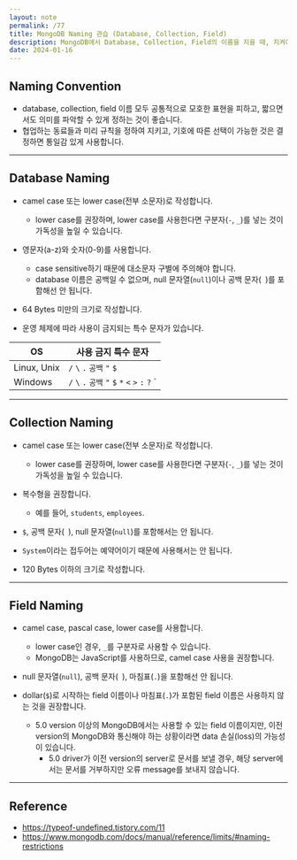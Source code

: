 ```yaml
---
layout: note
permalink: /77
title: MongoDB Naming 관습 (Database, Collection, Field)
description: MongoDB에서 Database, Collection, Field의 이름을 지을 때, 지켜야 하는 naming 규칙이 있습니다.
date: 2024-01-16
---
```



## Naming Convention

- database, collection, field 이름 모두 공통적으로 모호한 표현을 피하고, 짧으면서도 의미를 파악할 수 있게 정하는 것이 좋습니다.
- 협업하는 동료들과 미리 규칙을 정하여 지키고, 기호에 따른 선택이 가능한 것은 결정하면 통일감 있게 사용합니다.


---


## Database Naming

- camel case 또는 lower case(전부 소문자)로 작성합니다.
    - lower case를 권장하며, lower case를 사용한다면 구분자(`-`, `_`)를 넣는 것이 가독성을 높일 수 있습니다.

- 영문자(a-z)와 숫자(0-9)를 사용합니다.
    - case sensitive하기 때문에 대소문자 구별에 주의해야 합니다.
    - database 이름은 공백일 수 없으며, null 문자열(`null`)이나 공백 문자(` `)를 포함해선 안 됩니다.

- 64 Bytes 미만의 크기로 작성합니다.
- 운영 체제에 따라 사용이 금지되는 특수 문자가 있습니다.

| OS | 사용 금지 특수 문자 |
| --- | --- |
| Linux, Unix | `/` `\` `.` `공백` `"` `$` |
| Windows | `/` `\` `.` `공백` `"` `$` `*` `<` `>` `:` `?` `|` |


---


## Collection Naming

- camel case 또는 lower case(전부 소문자)로 작성합니다.
    - lower case를 권장하며, lower case를 사용한다면 구분자(`-`, `_`)를 넣는 것이 가독성을 높일 수 있습니다.

- 복수형을 권장합니다.
    - 예를 들어, `students`, `employees`.

- `$`, 공백 문자(` `), null 문자열(`null`)를 포함해서는 안 됩니다.
- `System`이라는 접두어는 예약어이기 때문에 사용해서는 안 됩니다.
- 120 Bytes 이하의 크기로 작성합니다.


---


## Field Naming

- camel case, pascal case, lower case를 사용합니다.
    - lower case인 경우, `_`를 구분자로 사용할 수 있습니다.
    - MongoDB는 JavaScript를 사용하므로, camel case 사용을 권장합니다.

- null 문자열(`null`), 공백 문자(` `), 마침표(`.`)을 포함해선 안 됩니다.

- dollar(`$`)로 시작하는 field 이름이나 마침표(`.`)가 포함된 field 이름은 사용하지 않는 것을 권장합니다.
    - 5.0 version 이상의 MongoDB에서는 사용할 수 있는 field 이름이지만, 이전 version의 MongoDB와 통신해야 하는 상황이라면 data 손실(loss)의 가능성이 있습니다.
        - 5.0 driver가 이전 version의 server로 문서를 보낼 경우, 해당 server에서는 문서를 거부하지만 오류 message를 보내지 않습니다.
 

---


## Reference

- <https://typeof-undefined.tistory.com/11>
- <https://www.mongodb.com/docs/manual/reference/limits/#naming-restrictions>

